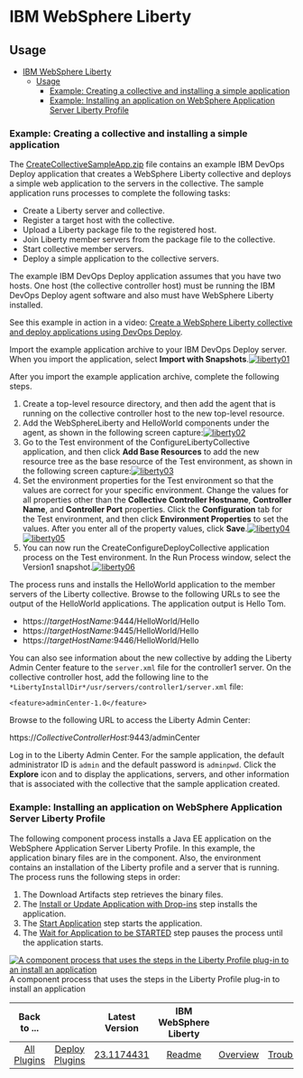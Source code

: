
# IBM WebSphere Liberty

## Usage

- [IBM WebSphere Liberty](#ibm-websphere-liberty)
  - [Usage](#usage)
    - [Example: Creating a collective and installing a simple application](#example-creating-a-collective-and-installing-a-simple-application)
    - [Example: Installing an application on WebSphere Application Server Liberty Profile](#example-installing-an-application-on-websphere-application-server-liberty-profile)

### Example: Creating a collective and installing a simple application

The [CreateCollectiveSampleApp.zip](https://github.com/UrbanCode/IBM-UCD-PLUGINS/blob/main/files/WebSphereLiberty/SampleApplications/CreateCollectiveSampleApp.zip.txt) file contains an example IBM DevOps Deploy application that creates a WebSphere Liberty collective and deploys a simple web application to the servers in the collective. The sample application runs processes to complete the following tasks:

- Create a Liberty server and collective.
- Register a target host with the collective.
- Upload a Liberty package file to the registered host.
- Join Liberty member servers from the package file to the collective.
- Start collective member servers.
- Deploy a simple application to the collective servers.

The example IBM DevOps Deploy application assumes that you have two hosts. One host (the collective controller host) must be running the IBM DevOps Deploy agent software and also must have WebSphere Liberty installed.

See this example in action in a video: [Create a WebSphere Liberty collective and deploy applications using DevOps Deploy](https://www.youtube.com/watch?v=VaYQE5d96hY&feature=youtu.be).

Import the example application archive to your IBM DevOps Deploy server. When you import the application, select **Import with Snapshots**.[![liberty01](media/liberty01.png)](media/liberty01.png)

After you import the example application archive, complete the following steps.

1. Create a top-level resource directory, and then add the agent that is running on the collective controller host to the new top-level resource.
2. Add the WebSphereLiberty and HelloWorld components under the agent, as shown in the following screen capture:[![liberty02](media/liberty02.png)](media/liberty02.png)
3. Go to the Test environment of the ConfigureLibertyCollective application, and then click **Add Base Resources** to add the new resource tree as the base resource of the Test environment, as shown in the following screen capture:[![liberty03](media/liberty03.png)](media/liberty03.png)
4. Set the environment properties for the Test environment so that the values are correct for your specific environment. Change the values for all properties other than the **Collective Controller Hostname**, **Controller Name**, and **Controller Port** properties. Click the **Configuration** tab for the Test environment, and then click **Environment Properties** to set the values. After you enter all of the property values, click **Save**.[![liberty04](media/liberty04.png)](media/liberty04.png)[![liberty05](media/liberty05.png)](media/liberty05.png)
5. You can now run the CreateConfigureDeployCollective application process on the Test environment. In the Run Process window, select the Version1 snapshot.[![liberty06](media/liberty06.png)](media/liberty06.png)

The process runs and installs the HelloWorld application to the member servers of the Liberty collective. Browse to the following URLs to see the output of the HelloWorld applications. The application output is Hello Tom.

- https://*targetHostName*:9444/HelloWorld/Hello
- https://*targetHostName*:9445/HelloWorld/Hello
- https://*targetHostName*:9446/HelloWorld/Hello

You can also see information about the new collective by adding the Liberty Admin Center feature to the `server.xml` file for the controller1 server. On the collective controller host, add the following line to the `*LibertyInstallDir*/usr/servers/controller1/server.xml` file:

`<feature>adminCenter-1.0</feature>`

Browse to the following URL to access the Liberty Admin Center:

https://*CollectiveControllerHost*:9443/adminCenter

Log in to the Liberty Admin Center. For the sample application, the default administrator ID is `admin` and the default password is `adminpwd`. Click the **Explore** icon and to display the applications, servers, and other information that is associated with the collective that the sample application created.

### Example: Installing an application on WebSphere Application Server Liberty Profile

The following component process installs a Java EE application on the WebSphere Application Server Liberty Profile. In this example, the application binary files are in the component. Also, the environment contains an installation of the Liberty profile and a server that is running. The process runs the following steps in order:

1. The Download Artifacts step retrieves the binary files.
2. The [Install or Update Application with Drop-ins](steps#install_or_update_applications_with_dropins) step installs the application.
3. The [Start Application](steps#start_application) step starts the application.
4. The [Wait for Application to be STARTED](steps#wait_for_application_to_be_started) step pauses the process until the application starts.

[![A component process that uses the steps in the Liberty Profile plug-in to an install an application](media/examples_websphereliberty_install_app_a.gif)](media/examples_websphereliberty_install_app_a.gif)
A component process that uses the steps in the Liberty Profile plug-in to install an application

|Back to ...||Latest Version|IBM WebSphere Liberty |||||
| :---: | :---: | :---: | :---: | :---: | :---: | :---: | :---: |
|[All Plugins](../../index.md)|[Deploy Plugins](../README.md)|[23.1174431](https://raw.githubusercontent.com/UrbanCode/IBM-UCD-PLUGINS/main/files/WebSphereLiberty/ucd-WebSphereLiberty-23.1174431.zip)|[Readme](README.md)|[Overview](overview.md)|[Troubleshooting](troubleshooting.md)|[Steps](steps.md)|[Downloads](downloads.md)|
